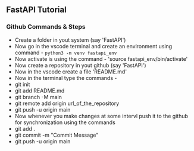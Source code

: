 ## FastAPI Tutorial


### Github Commands & Steps
- Create a folder in yout system (say 'FastAPI')
- Now go in the vscode terminal and create an environment using command - ```python3 -m venv fastapi_env```
- Now activate is using the command - 'source fastapi_env/bin/activate'
- Now create a repository in yout github (say 'FastAPI')
- Now in the vscode create a file 'README.md'
- Now in the terminal type the commands -
- git init
- git add README.md
- git branch -M main
- git remote add origin url_of_the_repository
- git push -u origin main
- Now whenever you make changes at some intervl push it to the github for synchronization using the commands 
- git add .
- git commit -m "Commit Message"
- git push -u origin main

